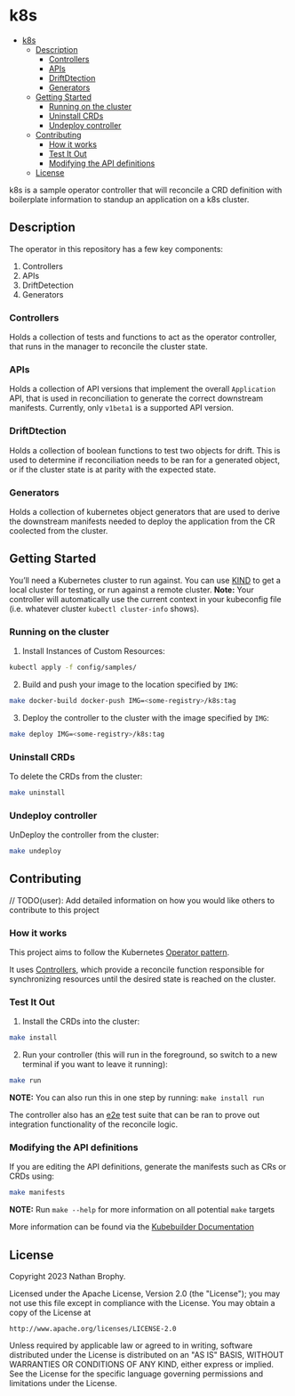 # k8s

- [k8s](#k8s)
  - [Description](#description)
    - [Controllers](#controllers)
    - [APIs](#apis)
    - [DriftDtection](#driftdtection)
    - [Generators](#generators)
  - [Getting Started](#getting-started)
    - [Running on the cluster](#running-on-the-cluster)
    - [Uninstall CRDs](#uninstall-crds)
    - [Undeploy controller](#undeploy-controller)
  - [Contributing](#contributing)
    - [How it works](#how-it-works)
    - [Test It Out](#test-it-out)
    - [Modifying the API definitions](#modifying-the-api-definitions)
  - [License](#license)

k8s is a sample operator controller that will reconcile a CRD definition with boilerplate information to standup an application on a k8s cluster. 

## Description

The operator in this repository has a few key components:

1. Controllers
2. APIs
3. DriftDetection
4. Generators

### Controllers

Holds a collection of tests and functions to act as the operator controller, that runs in the manager to reconcile the cluster state.

### APIs

Holds a collection of API versions that implement the overall `Application` API, that is used in reconciliation to generate the correct downstream manifests.  Currently, only `v1beta1` is a supported API version.

### DriftDtection

Holds a collection of boolean functions to test two objects for drift.  This is used to determine if reconciliation needs to be ran for a generated object, or if the cluster state is at parity with the expected state.

### Generators

Holds a collection of kubernetes object generators that are used to derive the downstream manifests needed to deploy the application from the CR coolected from the cluster. 

## Getting Started
You’ll need a Kubernetes cluster to run against. You can use [KIND](https://sigs.k8s.io/kind) to get a local cluster for testing, or run against a remote cluster.
**Note:** Your controller will automatically use the current context in your kubeconfig file (i.e. whatever cluster `kubectl cluster-info` shows).

### Running on the cluster
1. Install Instances of Custom Resources:

```sh
kubectl apply -f config/samples/
```

2. Build and push your image to the location specified by `IMG`:

```sh
make docker-build docker-push IMG=<some-registry>/k8s:tag
```

3. Deploy the controller to the cluster with the image specified by `IMG`:

```sh
make deploy IMG=<some-registry>/k8s:tag
```

### Uninstall CRDs
To delete the CRDs from the cluster:

```sh
make uninstall
```

### Undeploy controller
UnDeploy the controller from the cluster:

```sh
make undeploy
```

## Contributing
// TODO(user): Add detailed information on how you would like others to contribute to this project

### How it works
This project aims to follow the Kubernetes [Operator pattern](https://kubernetes.io/docs/concepts/extend-kubernetes/operator/).

It uses [Controllers](https://kubernetes.io/docs/concepts/architecture/controller/),
which provide a reconcile function responsible for synchronizing resources until the desired state is reached on the cluster.

### Test It Out
1. Install the CRDs into the cluster:

```sh
make install
```

2. Run your controller (this will run in the foreground, so switch to a new terminal if you want to leave it running):

```sh
make run
```

**NOTE:** You can also run this in one step by running: `make install run`

The controller also has an [e2e](./e2e/) test suite that can be ran to prove out integration functionality of the reconcile logic.  

### Modifying the API definitions
If you are editing the API definitions, generate the manifests such as CRs or CRDs using:

```sh
make manifests
```

**NOTE:** Run `make --help` for more information on all potential `make` targets

More information can be found via the [Kubebuilder Documentation](https://book.kubebuilder.io/introduction.html)

## License

Copyright 2023 Nathan Brophy.

Licensed under the Apache License, Version 2.0 (the "License");
you may not use this file except in compliance with the License.
You may obtain a copy of the License at

    http://www.apache.org/licenses/LICENSE-2.0

Unless required by applicable law or agreed to in writing, software
distributed under the License is distributed on an "AS IS" BASIS,
WITHOUT WARRANTIES OR CONDITIONS OF ANY KIND, either express or implied.
See the License for the specific language governing permissions and
limitations under the License.

